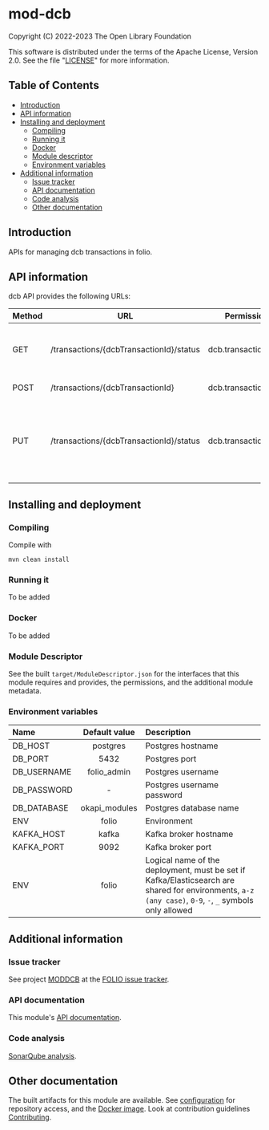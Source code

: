 # mod-dcb

Copyright (C) 2022-2023 The Open Library Foundation

This software is distributed under the terms of the Apache License,
Version 2.0. See the file "[LICENSE](LICENSE)" for more information.

## Table of Contents

- [Introduction](#introduction)
- [API information](#api-information)
- [Installing and deployment](#installing-and-deployment)
  - [Compiling](#compiling)
  - [Running it](#running-it)
  - [Docker](#docker)
  - [Module descriptor](#module-descriptor)
  - [Environment variables](#environment-variables)
- [Additional information](#Additional-information)
  - [Issue tracker](#issue-tracker)
  - [API documentation](#api-documentation)
  - [Code analysis](#code-analysis)
  - [Other documentation](#other-documentation)

## Introduction

APIs for managing dcb transactions in folio.

## API information

dcb API provides the following URLs:

| Method | URL                                                     | Permissions                           | Description                                                                         |
|--------|---------------------------------------------------------|---------------------------------------|-------------------------------------------------------------------------------------|
| GET    | /transactions/{dcbTransactionId}/status                      | dcb.transactions.get      | Gets status of transaction based on transactionId                                   |
| POST   | /transactions/{dcbTransactionId}                                             | dcb.transactions.post        | create new transaction                                                              |
| PUT    | /transactions/{dcbTransactionId}/status                            | dcb.transactions.put         | Update the status of the transaction and it will trigger automatic action if needed |

## Installing and deployment

### Compiling

Compile with
```shell
mvn clean install
```

### Running it

To be added

### Docker

To be added

### Module Descriptor

See the built `target/ModuleDescriptor.json` for the interfaces that this module
requires and provides, the permissions, and the additional module metadata.

### Environment variables

| Name        | Default value | Description                                                                                                                                            |
|:------------|:-------------:|:-------------------------------------------------------------------------------------------------------------------------------------------------------|
| DB_HOST     |   postgres    | Postgres hostname                                                                                                                                      |
| DB_PORT     |     5432      | Postgres port                                                                                                                                          |
| DB_USERNAME |  folio_admin  | Postgres username                                                                                                                                      |
| DB_PASSWORD |       -       | Postgres username password                                                                                                                             |
| DB_DATABASE | okapi_modules | Postgres database name                                                                                                                                 |
| ENV         |     folio     | Environment                                                                                                                                            |
| KAFKA_HOST  |     kafka     | Kafka broker hostname                                                                                                                                  |
| KAFKA_PORT  |     9092      | Kafka broker port                                                                                                                                      |
| ENV         |     folio     | Logical name of the deployment, must be set if Kafka/Elasticsearch are shared for environments, `a-z (any case)`, `0-9`, `-`, `_` symbols only allowed |

## Additional information

### Issue tracker

See project [MODDCB](https://issues.folio.org/projects/MODDCB)
at the [FOLIO issue tracker](https://dev.folio.org/guidelines/issue-tracker).

### API documentation

This module's [API documentation](https://dev.folio.org/reference/api/#mod-dcb).

### Code analysis

[SonarQube analysis](https://sonarcloud.io/project/overview?id=org.folio:mod-dcb).

## Other documentation

The built artifacts for this module are available.
See [configuration](https://dev.folio.org/download/artifacts) for repository access,
and the [Docker image](https://hub.docker.com/r/folioci/mod-dcb). Look at contribution guidelines [Contributing](https://dev.folio.org/guidelines/contributing).
